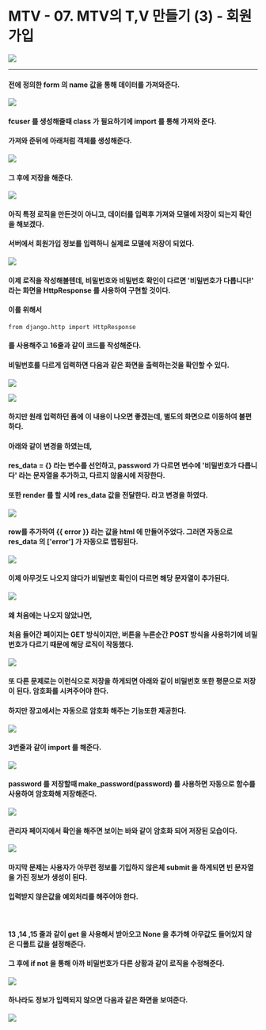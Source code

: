 # MTV - 07. MTV의 T,V 만들기 (3) - 회원가입

![](https://images.velog.io/images/sh981013s/post/e3e779b7-e20b-4f5a-b7f8-8d4ff605813a/image.png)

---
#### 전에 정의한 form 의 name 값을 통해 데이터를 가져와준다. 

![](https://images.velog.io/images/sh981013s/post/f70b16af-b41f-4a3f-a8b9-3e61ca5e8fda/image.png)

#### fcuser 를 생성해줄때 class 가 필요하기에 import 를 통해 가져와 준다.
#### 가져와 준뒤에 아래처럼 객체를 생성해준다.

![](https://images.velog.io/images/sh981013s/post/d301c1e5-ad4a-4118-a2be-092ea5b388f4/image.png)

#### 그 후에 저장을 해준다.

![](https://images.velog.io/images/sh981013s/post/f48293aa-c028-4266-ac59-9316ac77f210/image.png)

#### 아직 특정 로직을 만든것이 아니고, 데이터를 입력후 가져와 모델에 저장이 되는지 확인을 해보겠다.
#### 서버에서 회원가입 정보를 입력하니 실제로 모델에 저장이 되었다.

![](https://images.velog.io/images/sh981013s/post/08495130-c46f-40fe-9de1-c8ed94fa7251/image.png)

#### 이제 로직을 작성해볼텐데, 비밀번호와 비밀번호 확인이 다르면 '비밀번호가 다릅니다!' 라는 화면을 HttpResponse 를 사용하여 구현할 것이다.
#### 이를 위해서 

```
from django.http import HttpResponse
```

#### 를 사용해주고 16줄과 같이 코드를 작성해준다.

#### 비밀번호를 다르게 입력하면 다음과 같은 화면을 출력하는것을 확인할 수 있다.

![](https://images.velog.io/images/sh981013s/post/3250fd59-8552-456e-a0a1-6dc4e376d8df/image.png)

![](https://images.velog.io/images/sh981013s/post/fa478a9e-0a56-4af4-b8fc-ec051fe10975/image.png)

#### 하지만 원래 입력하던 폼에 이 내용이 나오면 좋겠는데, 별도의 화면으로 이동하여 불편하다.
#### 아래와 같이 변경을 하였는데,
#### res_data = {} 라는 변수를 선언하고, password 가 다르면 변수에 '비밀번호가 다릅니다' 라는 문자열을 추가하고, 다르지 않을시에 저장한다.
#### 또한 render 를 할 시에 res_data 값을 전달한다. 라고 변경을 하였다.

![](https://images.velog.io/images/sh981013s/post/8bca4726-b347-49b2-b20e-cf4da353e99c/image.png)

#### row를 추가하여 {{ error }} 라는 값을 html 에 만들어주었다. 그러면 자동으로 res_data 의 ['error'] 가 자동으로 맵핑된다.

![](https://images.velog.io/images/sh981013s/post/4d1bc52e-7eb2-415b-a3b4-3d6cee7d8d96/image.png)

#### 이제 아무것도 나오지 않다가 비밀번호 확인이 다르면 해당 문자열이 추가된다.

![](https://images.velog.io/images/sh981013s/post/4808fafd-cf9a-42a6-94c0-9f7d62e04f0a/image.png)

#### 왜 처음에는 나오지 않았냐면, 
#### 처음 들어간 페이지는 GET 방식이지만, 버튼을 누른순간 POST 방식을 사용하기에 비밀번호가 다르기 때문에 해당 로직이 작동했다.

![](https://images.velog.io/images/sh981013s/post/45e02a97-0167-447c-a5be-40371000d30e/image.png)

#### 또 다른 문제로는 이런식으로 저장을 하게되면 아래와 같이 비밀번호 또한 평문으로 저장이 된다. 암호화를 시켜주어야 한다.
#### 하지만 장고에서는 자동으로 암호화 해주는 기능또한 제공한다.

![](https://images.velog.io/images/sh981013s/post/75dc686c-c8ad-47fd-a3d5-e72cff5c7436/image.png)

#### 3번줄과 같이 import 를 해준다.

![](https://images.velog.io/images/sh981013s/post/0a07a6f7-6da2-4e70-a309-ed43bf62cc27/image.png)

#### password 를 저장할때 make_password(password) 를 사용하면 자동으로 함수를 사용하여 암호화해 저장해준다.

![](https://images.velog.io/images/sh981013s/post/f3a41abe-d42a-426f-8730-2c92269a5837/image.png)

#### 관리자 페이지에서 확인을 해주면 보이는 바와 같이 암호화 되어 저장된 모습이다.

![](https://images.velog.io/images/sh981013s/post/21e9b409-2780-443a-b44f-097bc6b43f2e/image.png)

#### 마지막 문제는 사용자가 아무런 정보를 기입하지 않은체 submit 을 하게되면 빈 문자열을 가진 정보가 생성이 된다.
#### 입력받지 않은값을 예외처리를 해주어야 한다.
<br>

#### 13 ,14 ,15 줄과 같이 get 을 사용해서 받아오고 None 을 추가해 아무값도 들어있지 않은 디폴트 값을 설정해준다.
#### 그 후에 if not 을 통해 아까 비밀번호가 다른 상황과 같이 로직을 수정해준다.

![](https://images.velog.io/images/sh981013s/post/53ff73f9-64ad-48ec-948a-c430e8713501/image.png)

#### 하나라도 정보가 입력되지 않으면 다음과 같은 화면을 보여준다.

![](https://images.velog.io/images/sh981013s/post/a0fc6093-9037-44e6-91f1-3cfa56ac1389/image.png)
